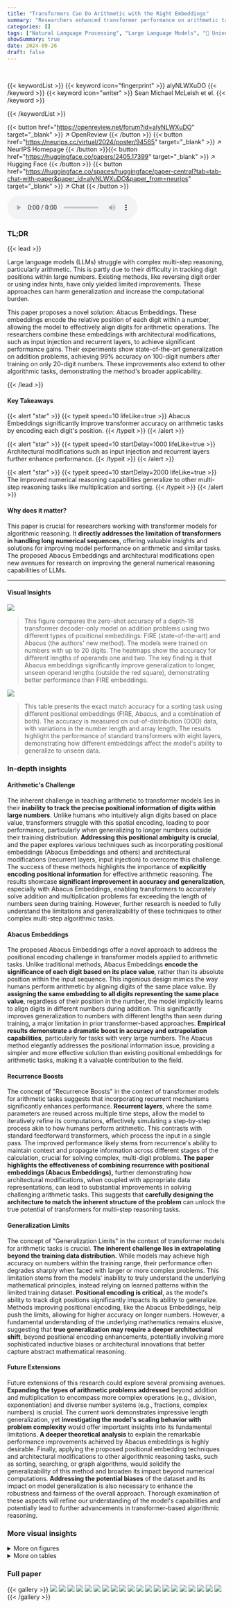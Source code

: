 ```yaml
---
title: "Transformers Can Do Arithmetic with the Right Embeddings"
summary: "Researchers enhanced transformer performance on arithmetic tasks by introducing Abacus Embeddings, which encode each digit's position, enabling improved generalization and unlocking multi-step reasoni..."
categories: []
tags: ["Natural Language Processing", "Large Language Models", "🏢 University of Maryland",]
showSummary: true
date: 2024-09-26
draft: false
---
```


<br>

{{< keywordList >}}
{{< keyword icon="fingerprint" >}} aIyNLWXuDO {{< /keyword >}}
{{< keyword icon="writer" >}} Sean Michael McLeish et el. {{< /keyword >}}
 
{{< /keywordList >}}

{{< button href="https://openreview.net/forum?id=aIyNLWXuDO" target="_blank" >}}
↗ OpenReview
{{< /button >}}
{{< button href="https://neurips.cc/virtual/2024/poster/94565" target="_blank" >}}
↗ NeurIPS Homepage
{{< /button >}}{{< button href="https://huggingface.co/papers/2405.17399" target="_blank" >}}
↗ Hugging Face
{{< /button >}}
{{< button href="https://huggingface.co/spaces/huggingface/paper-central?tab=tab-chat-with-paper&paper_id=aIyNLWXuDO&paper_from=neurips" target="_blank" >}}
↗ Chat
{{< /button >}}



<audio controls>
    <source src="https://ai-paper-reviewer.com/aIyNLWXuDO/podcast.wav" type="audio/wav">
    Your browser does not support the audio element.
</audio>


### TL;DR


{{< lead >}}

Large language models (LLMs) struggle with complex multi-step reasoning, particularly arithmetic. This is partly due to their difficulty in tracking digit positions within large numbers.  Existing methods, like reversing digit order or using index hints, have only yielded limited improvements. These approaches can harm generalization and increase the computational burden.

This paper proposes a novel solution: Abacus Embeddings. These embeddings encode the relative position of each digit within a number, allowing the model to effectively align digits for arithmetic operations.  The researchers combine these embeddings with architectural modifications, such as input injection and recurrent layers, to achieve significant performance gains.  Their experiments show state-of-the-art generalization on addition problems, achieving 99% accuracy on 100-digit numbers after training on only 20-digit numbers. These improvements also extend to other algorithmic tasks, demonstrating the method's broader applicability.

{{< /lead >}}


#### Key Takeaways

{{< alert "star" >}}
{{< typeit speed=10 lifeLike=true >}} Abacus Embeddings significantly improve transformer accuracy on arithmetic tasks by encoding each digit's position. {{< /typeit >}}
{{< /alert >}}

{{< alert "star" >}}
{{< typeit speed=10 startDelay=1000 lifeLike=true >}} Architectural modifications such as input injection and recurrent layers further enhance performance. {{< /typeit >}}
{{< /alert >}}

{{< alert "star" >}}
{{< typeit speed=10 startDelay=2000 lifeLike=true >}} The improved numerical reasoning capabilities generalize to other multi-step reasoning tasks like multiplication and sorting. {{< /typeit >}}
{{< /alert >}}

#### Why does it matter?
This paper is crucial for researchers working with transformer models for algorithmic reasoning.  It **directly addresses the limitation of transformers in handling long numerical sequences**, offering valuable insights and solutions for improving model performance on arithmetic and similar tasks. The proposed Abacus Embeddings and architectural modifications open new avenues for research on improving the general numerical reasoning capabilities of LLMs.

------
#### Visual Insights



![](https://ai-paper-reviewer.com/aIyNLWXuDO/figures_0_1.jpg)

> This figure compares the zero-shot accuracy of a depth-16 transformer decoder-only model on addition problems using two different types of positional embeddings: FIRE (state-of-the-art) and Abacus (the authors' new method).  The models were trained on numbers with up to 20 digits. The heatmaps show the accuracy for different lengths of operands one and two.  The key finding is that Abacus embeddings significantly improve generalization to longer, unseen operand lengths (outside the red square), demonstrating better performance than FIRE embeddings.





![](https://ai-paper-reviewer.com/aIyNLWXuDO/tables_7_1.jpg)

> This table presents the exact match accuracy for a sorting task using different positional embeddings (FIRE, Abacus, and a combination of both). The accuracy is measured on out-of-distribution (OOD) data, with variations in the number length and array length.  The results highlight the performance of standard transformers with eight layers, demonstrating how different embeddings affect the model's ability to generalize to unseen data.





### In-depth insights


#### Arithmetic's Challenge
The inherent challenge in teaching arithmetic to transformer models lies in their **inability to track the precise positional information of digits within large numbers**. Unlike humans who intuitively align digits based on place value, transformers struggle with this spatial encoding, leading to poor performance, particularly when generalizing to longer numbers outside their training distribution.  **Addressing this positional ambiguity is crucial**, and the paper explores various techniques such as incorporating positional embeddings (Abacus Embeddings and others) and architectural modifications (recurrent layers, input injection) to overcome this challenge. The success of these methods highlights the importance of **explicitly encoding positional information** for effective arithmetic reasoning.  The results showcase **significant improvement in accuracy and generalization**, especially with Abacus Embeddings, enabling transformers to accurately solve addition and multiplication problems far exceeding the length of numbers seen during training. However, further research is needed to fully understand the limitations and generalizability of these techniques to other complex multi-step algorithmic tasks.

#### Abacus Embeddings
The proposed Abacus Embeddings offer a novel approach to address the positional encoding challenge in transformer models applied to arithmetic tasks.  Unlike traditional methods, Abacus Embeddings **encode the significance of each digit based on its place value**, rather than its absolute position within the input sequence.  This ingenious design mimics the way humans perform arithmetic by aligning digits of the same place value.  By **assigning the same embedding to all digits representing the same place value**, regardless of their position in the number, the model implicitly learns to align digits in different numbers during addition.  This significantly improves generalization to numbers with different lengths than seen during training, a major limitation in prior transformer-based approaches.  **Empirical results demonstrate a dramatic boost in accuracy and extrapolation capabilities**, particularly for tasks with very large numbers. The Abacus method elegantly addresses the positional information issue, providing a simpler and more effective solution than existing positional embeddings for arithmetic tasks, making it a valuable contribution to the field.

#### Recurrence Boosts
The concept of "Recurrence Boosts" in the context of transformer models for arithmetic tasks suggests that incorporating recurrent mechanisms significantly enhances performance.  **Recurrent layers**, where the same parameters are reused across multiple time steps, allow the model to iteratively refine its computations, effectively simulating a step-by-step process akin to how humans perform arithmetic. This contrasts with standard feedforward transformers, which process the input in a single pass. The improved performance likely stems from recurrence's ability to maintain context and propagate information across different stages of the calculation, crucial for solving complex, multi-digit problems.  **The paper highlights the effectiveness of combining recurrence with positional embeddings (Abacus Embeddings),** further demonstrating how architectural modifications, when coupled with appropriate data representations, can lead to substantial improvements in solving challenging arithmetic tasks. This suggests that **carefully designing the architecture to match the inherent structure of the problem** can unlock the true potential of transformers for multi-step reasoning tasks.

#### Generalization Limits
The concept of "Generalization Limits" in the context of transformer models for arithmetic tasks is crucial.  **The inherent challenge lies in extrapolating beyond the training data distribution.** While models may achieve high accuracy on numbers within the training range, their performance often degrades sharply when faced with larger or more complex problems. This limitation stems from the models' inability to truly understand the underlying mathematical principles, instead relying on learned patterns within the limited training dataset.  **Positional encoding is critical**, as the model's ability to track digit positions significantly impacts its ability to generalize. Methods improving positional encoding, like the Abacus Embeddings, help push the limits, allowing for higher accuracy on longer numbers. However, a fundamental understanding of the underlying mathematics remains elusive, suggesting that **true generalization may require a deeper architectural shift**, beyond positional encoding enhancements, potentially involving more sophisticated inductive biases or architectural innovations that better capture abstract mathematical reasoning.

#### Future Extensions
Future extensions of this research could explore several promising avenues.  **Expanding the types of arithmetic problems addressed** beyond addition and multiplication to encompass more complex operations (e.g., division, exponentiation) and diverse number systems (e.g., fractions, complex numbers) is crucial.  The current work demonstrates impressive length generalization, yet **investigating the model's scaling behavior with problem complexity** would offer important insights into its fundamental limitations.  **A deeper theoretical analysis** to explain the remarkable performance improvements achieved by Abacus embeddings is highly desirable.  Finally, applying the proposed positional embedding techniques and architectural modifications to other algorithmic reasoning tasks, such as sorting, searching, or graph algorithms, would solidify the generalizability of this method and broaden its impact beyond numerical computations.  **Addressing the potential biases** of the dataset and its impact on model generalization is also necessary to enhance the robustness and fairness of the overall approach. Thorough examination of these aspects will refine our understanding of the model's capabilities and potentially lead to further advancements in transformer-based algorithmic reasoning.


### More visual insights

<details>
<summary>More on figures
</summary>


![](https://ai-paper-reviewer.com/aIyNLWXuDO/figures_4_1.jpg)

> This figure presents a comparison of the performance of different transformer models on addition tasks. The left panel shows the accuracy of three models (standard transformer, standard transformer with input injection, and looped transformer) trained on datasets with 20-digit operands using three types of embeddings (Abacus, FIRE, NOPE).  The results show the Abacus embeddings achieve the highest accuracy. The right panel shows similar results for models trained on 40-digit operands. The main finding is that the looped transformer models with the Abacus and FIRE embeddings exhibit significantly higher accuracy compared to the other models.


![](https://ai-paper-reviewer.com/aIyNLWXuDO/figures_6_1.jpg)

> This figure displays the results of an ablation study on the effect of varying the size of the recurrent block in a transformer model on the accuracy of addition problems.  The experiment kept the effective depth of the model consistent at 16 layers.  The x-axis shows different configurations of layers within the recurrent block and the number of times that block is repeated (recurrences).  The y-axis represents the exact match accuracy.  Two accuracy metrics are shown: out-of-distribution (OOD) accuracy and extreme out-of-distribution (100+ digit OOD) accuracy.  The results demonstrate that a model with 8 layers in the recurrent block and 2 recurrences achieves the best accuracy, significantly outperforming a standard transformer model with input injection.


![](https://ai-paper-reviewer.com/aIyNLWXuDO/figures_6_2.jpg)

> This figure shows the accuracy of models trained on both addition and subtraction problems with operand lengths up to 20 digits.  The models use a recurrent architecture (8 layers in the recurrent block, 2 recurrences). The plot demonstrates the model's ability to generalize to much larger problems (extrapolation) in both addition and subtraction accurately, even beyond the largest operand lengths seen during training.  The shaded gray region indicates the operand length range included in the training dataset.


![](https://ai-paper-reviewer.com/aIyNLWXuDO/figures_7_1.jpg)

> This figure displays the zero-shot accuracy of a depth-16 transformer model on addition problems.  The x and y axes represent the length of the two operands.  The color intensity indicates the accuracy, with darker shades showing higher accuracy. The left panel shows results using state-of-the-art FIRE embeddings, while the right panel shows the results obtained with the proposed Abacus Embeddings. The red square indicates the training data distribution.  Abacus embeddings show significantly better generalization to longer operands compared to the FIRE embeddings.


![](https://ai-paper-reviewer.com/aIyNLWXuDO/figures_8_1.jpg)

> This figure displays the exact match accuracy for addition problems solved by a standard transformer model with a depth of 16 and input injection. The model was trained on datasets with operands up to 20 digits.  Four different experimental setups are compared: using Abacus embeddings alone, FIRE embeddings alone, Abacus + FIRE embeddings, and Abacus + RoPE embeddings. The red square shows the in-distribution accuracy (accuracy on problems with operand lengths less than or equal to 20).  The figure highlights that combining Abacus embeddings with either FIRE or RoPE improves the model's accuracy, especially for out-of-distribution problems (operand lengths greater than 20).


![](https://ai-paper-reviewer.com/aIyNLWXuDO/figures_14_1.jpg)

> This figure displays the mean exact match accuracy for addition problems, comparing the performance of three different transformer architectures (standard, standard with input injection, and looped transformer) across three different positional embedding techniques (Abacus, FIRE, and NoPE).  The left panel shows results for models trained on datasets with operands up to 20 digits, while the right panel shows results for models trained on datasets with operands up to 40 digits.  The results highlight the improved accuracy achieved by Abacus embeddings and the further accuracy gains obtained using looped transformer architectures, especially when generalizing to unseen operand lengths.


![](https://ai-paper-reviewer.com/aIyNLWXuDO/figures_15_1.jpg)

> This figure displays the performance comparison of different transformer models on addition tasks.  The left panel shows the results for models trained on datasets with operands up to 20 digits, while the right panel shows results for models trained on datasets with operands up to 40 digits.  The models varied in their architectures (standard, input injection, and looped transformers) and used different positional embeddings (Abacus, FIRE, and NoPE).  The figure highlights the improved performance of the Abacus embeddings and the benefits of using recurrent looped transformer architectures.


![](https://ai-paper-reviewer.com/aIyNLWXuDO/figures_15_2.jpg)

> This figure displays the zero-shot accuracy of a depth sixteen transformer model on addition problems. The model was trained on operands of up to 20 digits.  The left panel shows results using state-of-the-art FIRE embeddings, while the right panel shows results obtained with the novel Abacus embeddings introduced in the paper. The red square highlights the training data distribution. The Abacus embeddings significantly improve generalization to longer operands (beyond the 20 digits seen during training) compared to FIRE embeddings.  Accuracy is averaged over three trials.


![](https://ai-paper-reviewer.com/aIyNLWXuDO/figures_16_1.jpg)

> This figure shows the results of experiments evaluating length generalization in addition tasks using Abacus embeddings. The left panel demonstrates that models trained on 20-digit numbers can generalize to 120-digit addition problems with high accuracy, exceeding the previous state-of-the-art generalization factor by a significant margin. The right panel explores the impact of the hyperparameter 'k' on generalization. The results suggest that increasing 'k' improves the model's ability to extrapolate to longer addition problems. This hyperparameter controls the range of positional embeddings and its increase allows the models to handle longer sequences beyond the training data.


![](https://ai-paper-reviewer.com/aIyNLWXuDO/figures_16_2.jpg)

> This figure compares the performance of different transformer models on addition tasks. The left panel shows the accuracy of three depth-16 models trained on datasets with operands up to 20 digits, using different embedding methods (Abacus, FIRE, NOPE).  The right panel presents accuracy results for the same models on 40-digit operands, this time using looped transformers and standard transformers. The results highlight the superior performance of the Abacus embeddings and the benefits of recurrent architectures.


![](https://ai-paper-reviewer.com/aIyNLWXuDO/figures_17_1.jpg)

> The left plot shows the mean accuracy of three different transformer models (standard, standard with input injection, and looped) on addition problems with operands up to 20 digits, each using different embedding techniques (Abacus, FIRE, and NOPE).  Abacus embeddings significantly improve performance. The right plot compares the same models but trained on data with operands up to 40 digits. Again, Abacus embeddings are advantageous, and the looped transformer architecture provides notable gains in accuracy, especially when combined with FIRE or NOPE embeddings.


![](https://ai-paper-reviewer.com/aIyNLWXuDO/figures_18_1.jpg)

> This figure compares the performance of a depth-16 transformer model with two different types of positional embeddings on an addition task. The models were trained on numbers with up to 20 digits.  The left side shows the results using FIRE embeddings (a state-of-the-art method), while the right side shows the results using the novel Abacus embeddings. The figure demonstrates that Abacus embeddings significantly improve the model's ability to generalize to addition problems with longer numbers (beyond the 20 digits seen during training). The red square highlights the training distribution.


![](https://ai-paper-reviewer.com/aIyNLWXuDO/figures_19_1.jpg)

> This figure shows the zero-shot accuracy of a depth-16 transformer decoder-only model on addition problems.  The model was trained on numbers up to 20 digits long. The left side displays results using state-of-the-art FIRE embeddings, while the right shows the improved results using the authors' new Abacus embeddings.  The red square highlights the training data distribution, showing significantly better generalization to longer, unseen digit lengths with Abacus embeddings.


![](https://ai-paper-reviewer.com/aIyNLWXuDO/figures_19_2.jpg)

> This figure presents a comparison of the performance of different transformer models on addition problems.  The left panel shows the accuracy of three models (standard transformer, standard transformer with input injection, and looped transformer) trained on datasets with operands up to 20 digits.  The right panel shows accuracy for models with operands up to 40 digits. In both cases, accuracy is shown for different embedding methods (Abacus, FIRE, NoPE). The results demonstrate that Abacus embeddings improve performance in both settings and that recurrent models further improve performance.


![](https://ai-paper-reviewer.com/aIyNLWXuDO/figures_20_1.jpg)

> This figure displays the results of an ablation study on the effect of varying the size of the recurrent block within a transformer model on the accuracy of addition.  The experiment maintains a constant effective depth of 16 and uses a training dataset with operands up to 20 digits.  The results show that a model with eight layers in the recurrent block and two recurrences achieves the best out-of-distribution (OOD) accuracy, significantly outperforming a standard transformer with input injection.  The improvements are highlighted through a comparison of accuracy scores across different block sizes, demonstrating the optimal balance between block size and recurrence number for enhanced performance.


![](https://ai-paper-reviewer.com/aIyNLWXuDO/figures_20_2.jpg)

> The figure compares the performance of different transformer models (standard, standard with input injection, and looped transformer) on an addition task, using different positional embeddings (Abacus, FIRE, and NoPE).  The left panel shows results for models trained on data with operands up to 20 digits, while the right panel shows results for models trained on data with operands up to 40 digits.  The results highlight the superiority of Abacus embeddings and demonstrate that recurrent architectures further improve accuracy.


![](https://ai-paper-reviewer.com/aIyNLWXuDO/figures_20_3.jpg)

> This figure displays the mean exact match accuracy for addition problems, comparing different models (standard transformer, standard transformer with input injection, and looped transformer) and positional embeddings (Abacus, FIRE, and NOPE).  The left panel shows results for models trained on datasets with operands up to 20 digits, while the right panel shows results for models trained on datasets with operands up to 40 digits.  The figure highlights that Abacus Embeddings generally improve accuracy, and that recurrent models further boost performance, especially on larger problems (out-of-distribution).


![](https://ai-paper-reviewer.com/aIyNLWXuDO/figures_21_1.jpg)

> This figure presents a comparison of the performance of different transformer architectures and positional embedding methods on an addition task. The left panel shows the results for models trained on datasets with operands of up to 20 digits, while the right panel shows the results for models trained on datasets with operands of up to 40 digits. The results demonstrate that Abacus embeddings consistently improve accuracy, and that recurrent looped transformer architectures further enhance accuracy, especially for larger operand sizes.


![](https://ai-paper-reviewer.com/aIyNLWXuDO/figures_21_2.jpg)

> This figure displays the mean exact match accuracy for addition problems, comparing three different transformer architectures (Standard Transformer, Standard Transformer with Input Injection, and Looped Transformer) and three different positional embeddings (Abacus, FIRE, and NOPE).  The left panel shows results for models trained on data with operands up to 20 digits, while the right panel shows results for models trained on data with operands up to 40 digits.  The results demonstrate the effectiveness of Abacus Embeddings compared to FIRE and NOPE, and the improvement in performance offered by recurrent architectures in both experiments.


![](https://ai-paper-reviewer.com/aIyNLWXuDO/figures_21_3.jpg)

> This figure compares the performance of different transformer models on an addition task.  The models use various positional embeddings (Abacus, FIRE, RoPE),  with and without input injection.  The results show that combining Abacus embeddings with either FIRE or RoPE embeddings significantly improves the out-of-distribution accuracy compared to using only FIRE or RoPE embeddings.


</details>




<details>
<summary>More on tables
</summary>


![](https://ai-paper-reviewer.com/aIyNLWXuDO/tables_7_2.jpg)
> This table presents the accuracy of different transformer architectures on a sorting task.  The accuracy is measured in two ways: exact string match (all elements correctly sorted) and minimum element only (only the minimum element is correctly identified).  The table compares the performance of standard transformers, standard transformers with input injection, and looped transformers, highlighting that looped transformers excel at identifying the minimum element, while the standard transformer achieves the highest accuracy on exact string matching.

![](https://ai-paper-reviewer.com/aIyNLWXuDO/tables_22_1.jpg)
> This table shows the number of parameters (in millions) for different looped transformer model configurations.  The configurations vary in the number of layers in the recurrent block and the number of recurrences. Abacus Embeddings and input injection are used in all models listed in this table.

![](https://ai-paper-reviewer.com/aIyNLWXuDO/tables_22_2.jpg)
> This table shows the default number of Nvidia GPU hours used for training and testing different models on various datasets (Addition, Bitwise OR, Sorting, Multiplication).  It provides a sense of the computational resources required for each task.

![](https://ai-paper-reviewer.com/aIyNLWXuDO/tables_23_1.jpg)
> This table lists the default hyperparameter values used in the experiments of the paper.  It includes settings for various aspects of the model architecture and training process, such as hidden size, embedding size, optimizer, learning rate schedule, activation function, normalization layer, and the offset randomization hyperparameter (k). These settings are crucial for reproducibility and understanding the experimental setup.

</details>




### Full paper

{{< gallery >}}
<img src="https://ai-paper-reviewer.com/aIyNLWXuDO/1.png" class="grid-w50 md:grid-w33 xl:grid-w25" />
<img src="https://ai-paper-reviewer.com/aIyNLWXuDO/2.png" class="grid-w50 md:grid-w33 xl:grid-w25" />
<img src="https://ai-paper-reviewer.com/aIyNLWXuDO/3.png" class="grid-w50 md:grid-w33 xl:grid-w25" />
<img src="https://ai-paper-reviewer.com/aIyNLWXuDO/4.png" class="grid-w50 md:grid-w33 xl:grid-w25" />
<img src="https://ai-paper-reviewer.com/aIyNLWXuDO/5.png" class="grid-w50 md:grid-w33 xl:grid-w25" />
<img src="https://ai-paper-reviewer.com/aIyNLWXuDO/6.png" class="grid-w50 md:grid-w33 xl:grid-w25" />
<img src="https://ai-paper-reviewer.com/aIyNLWXuDO/7.png" class="grid-w50 md:grid-w33 xl:grid-w25" />
<img src="https://ai-paper-reviewer.com/aIyNLWXuDO/8.png" class="grid-w50 md:grid-w33 xl:grid-w25" />
<img src="https://ai-paper-reviewer.com/aIyNLWXuDO/9.png" class="grid-w50 md:grid-w33 xl:grid-w25" />
<img src="https://ai-paper-reviewer.com/aIyNLWXuDO/10.png" class="grid-w50 md:grid-w33 xl:grid-w25" />
<img src="https://ai-paper-reviewer.com/aIyNLWXuDO/11.png" class="grid-w50 md:grid-w33 xl:grid-w25" />
<img src="https://ai-paper-reviewer.com/aIyNLWXuDO/12.png" class="grid-w50 md:grid-w33 xl:grid-w25" />
<img src="https://ai-paper-reviewer.com/aIyNLWXuDO/13.png" class="grid-w50 md:grid-w33 xl:grid-w25" />
<img src="https://ai-paper-reviewer.com/aIyNLWXuDO/14.png" class="grid-w50 md:grid-w33 xl:grid-w25" />
<img src="https://ai-paper-reviewer.com/aIyNLWXuDO/15.png" class="grid-w50 md:grid-w33 xl:grid-w25" />
<img src="https://ai-paper-reviewer.com/aIyNLWXuDO/16.png" class="grid-w50 md:grid-w33 xl:grid-w25" />
<img src="https://ai-paper-reviewer.com/aIyNLWXuDO/17.png" class="grid-w50 md:grid-w33 xl:grid-w25" />
<img src="https://ai-paper-reviewer.com/aIyNLWXuDO/18.png" class="grid-w50 md:grid-w33 xl:grid-w25" />
<img src="https://ai-paper-reviewer.com/aIyNLWXuDO/19.png" class="grid-w50 md:grid-w33 xl:grid-w25" />
<img src="https://ai-paper-reviewer.com/aIyNLWXuDO/20.png" class="grid-w50 md:grid-w33 xl:grid-w25" />
{{< /gallery >}}